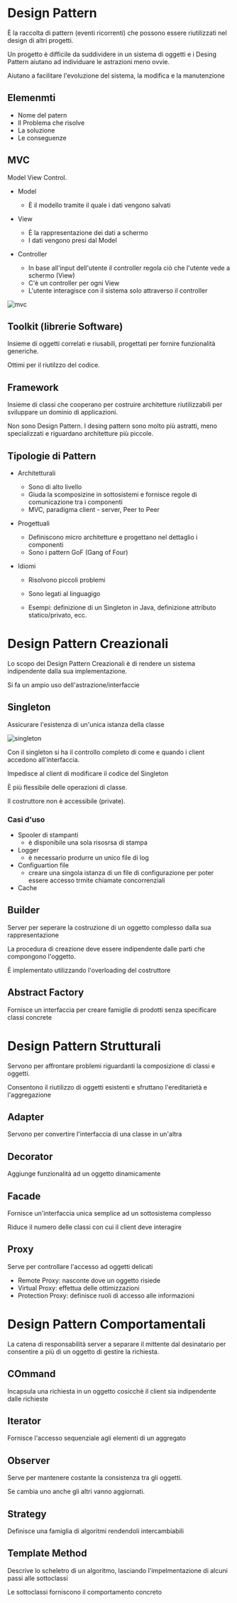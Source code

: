 # Design Pattern

È la raccolta di pattern (eventi ricorrenti) che possono essere riutilizzati nel design di altri progetti.

Un progetto è difficile da suddividere in un sistema di oggetti e i Desing Pattern aiutano ad individuare le astrazioni meno ovvie.

Aiutano a facilitare l'evoluzione del sistema, la modifica e la manutenzione



## Elemenmti

* Nome del patern
* Il Problema che risolve
* La soluzione
* Le conseguenze

## MVC

Model View Control.

* Model 
  
  * È il modello tramite il quale i dati vengono salvati 
* View
  * È la rappresentazione dei dati a schermo
  * I dati vengono presi dal Model

* Controller

  * In base all'input dell'utente il controller regola ciò che l'utente vede a schermo (View)
  * C'è un controller per ogni View
  * L'utente interagisce con il sistema solo attraverso il controller

  

![mvc](imgs/mvc.png)



## Toolkit (librerie Software)

Insieme di oggetti correlati e riusabili, progettati per fornire funzionalità generiche.

Ottimi per il riutilzzo del codice.



## Framework 

Insieme di classi che cooperano per costruire architetture riutilizzabili per sviluppare un dominio di applicazioni.

Non sono Design Pattern. I desing pattern sono molto più astratti, meno specializzati e riguardano architetture più piccole.



## Tipologie di Pattern

* Architetturali

  * Sono di alto livello
  * Giuda la scomposizine in sottosistemi e fornisce regole di comunicazione tra i componenti
  * MVC, paradigma client - server, Peer to Peer

* Progettuali

  * Definiscono micro architetture e progettano nel dettaglio i componenti
  * Sono i pattern GoF (Gang of Four)

* Idiomi

  * Risolvono piccoli problemi

  * Sono legati al linguagigo

  * Esempi: definizione di un Singleton in Java, definizione attributo statico/privato, ecc.

    

# Design Pattern Creazionali

Lo scopo dei Design Pattern Creazionali è di rendere un sistema indipendente dalla sua implementazione.

Si fa un ampio uso dell'astrazione/interfaccie



## Singleton

Assicurare l'esistenza di un'unica istanza della classe

![singleton](imgs/singleton.png)

Con il singleton si ha il controllo completo di come e quando i client accedono all'interfaccia.

Impedisce al client di modificare il codice del Singleton

È più flessibile delle operazioni di classe.

Il costruttore non è accessibile (private).

### Casi d'uso

* Spooler di stampanti
  * è disponibile una sola risosrsa di stampa
* Logger
  * è necessario produrre un unico file di log
* Configuartion file
  * creare una singola istanza di un file di configurazione per poter essere accesso trmite chiamate concorrenziali
* Cache



## Builder

Server per seperare la costruzione di un oggetto complesso dalla sua rappresentazione

La procedura di creazione deve essere indipendente dalle parti che compongono l'oggetto.

È implementato utilizzando l'overloading del costruttore

## Abstract Factory

Fornisce un interfaccia per creare famiglie di prodotti senza specificare classi concrete



# Design Pattern Strutturali

Servono per affrontare problemi riguardanti la composizione di classi e oggetti.

Consentono il riutilizzo di oggetti esistenti e sfruttano l'ereditarietà e l'aggregazione



## Adapter

Servono per convertire l'interfaccia di una classe in un'altra



## Decorator

Aggiunge funzionalità ad un oggetto dinamicamente



## Facade

Fornisce un'interfaccia unica semplice ad un sottosistema complesso

Riduce il numero delle classi con cui il client deve interagire



## Proxy

Serve per controllare l'accesso ad oggetti delicati

* Remote Proxy: nasconte dove un oggetto risiede
* Virtual Proxy: effettua delle ottimizzazioni
* Protection Proxy: definisce ruoli di accesso alle informazioni



# Design Pattern Comportamentali

La catena di responsabilità server a separare il mittente dal desinatario per consentire a più di un oggetto di gestire la richiesta.



## COmmand

Incapsula una richiesta in un oggetto cosicchè il client sia indipendente dalle richieste



## Iterator

Fornisce l'accesso sequenziale agli elementi di un aggregato



## Observer

Serve per mantenere costante la consistenza tra gli oggetti.

Se cambia uno anche gli altri vanno aggiornati.



## Strategy

Definisce una famiglia di algoritmi rendendoli intercambiabili



## Template Method

Descrive lo scheletro di un algoritmo, lasciando l'impelmentazione di alcuni passi alle sottoclassi

Le sottoclassi forniscono il comportamento concreto

